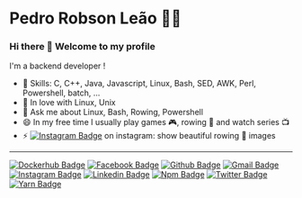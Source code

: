 # Pedro Robson Leão  :man_technologist:

### Hi there 👋 Welcome to my profile

I'm a backend developer !

 - 📌 Skills: C, C++, Java, Javascript, Linux, Bash, SED, AWK, Perl, Powershell, batch, ...
 - 💙 In love with Linux, Unix
 - 💬 Ask me about Linux, Bash, Rowing, Powershell
 - 😄 In my free time I usually play games :video_game:, rowing :rowboat: and watch series :tv:
 - ⚡ [![Instagram Badge](https://img.shields.io/badge/-@pedrorobsonleao-990073?style=flat-square&labelColor=C13584&logo=instagram&logoColor=white&link=https://www.instagram.com/pedrorobsonleao/)](https://www.instagram.com/pedrorobsonleao/)  on instagram: show beautiful rowing :rowboat: images 
 ----
[![Dockerhub Badge](https://img.shields.io/badge/-pedrorobsonleao-099CEC?style=flat-square&logo=Docker&logoColor=white&link=mailto:pedro.leao@gmail.com)](https://hub.docker.com/u/pedrorobsonleao) 
[![Facebook Badge](https://img.shields.io/badge/-pedro.r.leao-099FFF?style=flat-square&logo=Facebook&logoColor=white&link=https://fb.me/pedro.r.leao)](https://fb.me/pedro.r.leao) 
[![Github Badge](https://img.shields.io/badge/-pedrorobsonleao-000?style=flat-square&logo=Github&logoColor=white&link=https://github.com/pedrorobsonleao)](https://github.com/pedrorobsonleao)
[![Gmail Badge](https://img.shields.io/badge/-pedro.leao@gmail.com-c14438?style=flat-square&logo=Gmail&logoColor=white&link=mailto:pedro.leao@gmail.com)](mailto:pedro.leao@gmail.com)
[![Instagram Badge](https://img.shields.io/badge/-@pedrorobsonleao-990073?style=flat-square&labelColor=C13584&logo=instagram&logoColor=white&link=https://www.instagram.com/pedrorobsonleao/)](https://www.instagram.com/pedrorobsonleao/)
[![Linkedin Badge](https://img.shields.io/badge/-pedroleao-blue?style=flat-square&logo=Linkedin&logoColor=white&link=https://www.linkedin.com/in/pedroleao/)](https://www.linkedin.com/in/pedroleao/)
[![Npm Badge](https://img.shields.io/badge/-pedrorleao-9e372e?style=flat-square&logo=Npm&logoColor=white&link=mailto:pedro.leao@gmail.com)](https://www.npmjs.com/settings/pedrorleao/packages)
[![Twitter Badge](https://img.shields.io/badge/-pedrorobsonleao-blue?style=flat-square&labelColor=1ca0f1&logo=twitter&logoColor=white&link=https://twitter.com/lgdbittencourt)](https://twitter.com/pedrorobsonleao) 
[![Yarn Badge](https://img.shields.io/badge/-pedrorobsonleao-257997?style=flat-square&logo=Yarn&logoColor=white&link=mailto:pedro.leao@gmail.com)](https://classic.yarnpkg.com/pt-BR/packages?q=pedro%20robson%20leao&p=1&owner%5B0%5D=pedrorobsonleao)

<!--
**pedrorobsonleao/pedrorobsonleao** is a ✨ _special_ ✨ repository because its `README.md` (this file) appears on your GitHub profile.

Here are some ideas to get you started:

- 🔭 I’m currently working on ...
- 🌱 I’m currently learning ...
- 👯 I’m looking to collaborate on ...
- 🤔 I’m looking for help with ...
- 💬 Ask me about ...
- 📫 How to reach me: ...
- 😄 Pronouns: ...
- ⚡ Fun fact: ...
-->
